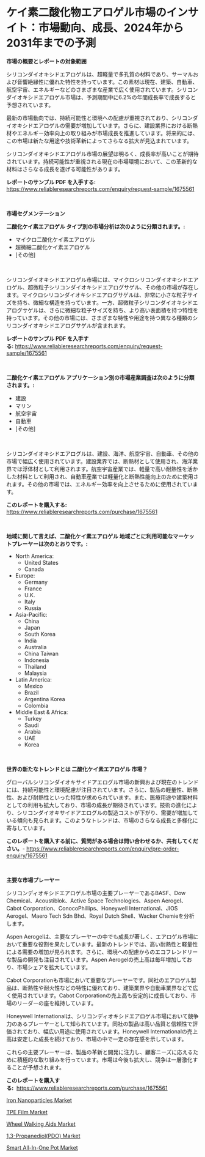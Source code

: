 <p><h1>ケイ素二酸化物エアロゲル市場のインサイト：市場動向、成長、2024年から2031年までの予測</h1></p><p><strong>市場の概要とレポートの対象範囲</strong></p>
<p><p>シリコンダイオキシドエアロゲルは、超軽量で多孔質の材料であり、サーマルおよび音響絶縁性に優れた特性を持っています。この素材は現在、建築、自動車、航空宇宙、エネルギーなどのさまざまな産業で広く使用されています。シリコンダイオキシドエアロゲル市場は、予測期間中に6.2%の年間成長率で成長すると予想されています。</p><p>最新の市場動向では、持続可能性と環境への配慮が重視されており、シリコンダイオキシドエアロゲルの需要が増加しています。さらに、建設業界における断熱材やエネルギー効率向上の取り組みが市場成長を推進しています。将来的には、この市場は新たな用途や技術革新によってさらなる拡大が見込まれています。</p><p>シリコンダイオキシドエアロゲル市場の展望は明るく、成長率が高いことが期待されています。持続可能性が重視される現在の市場環境において、この革新的な材料はさらなる成長を遂げる可能性があります。</p></p>
<p><strong>レポートのサンプル PDF を入手する:</strong> <a href="https://www.reliableresearchreports.com/enquiry/request-sample/1675561">https://www.reliableresearchreports.com/enquiry/request-sample/1675561</a></p>
<p>&nbsp;</p>
<p><strong>市場セグメンテーション</strong></p>
<p><strong>二酸化ケイ素エアロゲル タイプ別の市場分析は次のように分類されます。:</strong></p>
<p><ul><li>マイクロ二酸化ケイ素エアロゲル</li><li>超微細二酸化ケイ素エアロゲル</li><li>[その他]</li></ul></p>
<p>&nbsp;</p>
<p><p>シリコンダイオキシドエアロゲル市場には、マイクロシリコンダイオキシドエアロゲル、超微粒子シリコンダイオキシドエアログサゲル、その他の市場が存在します。マイクロシリコンダイオキシドエアログサゲルは、非常に小さな粒子サイズを持ち、微細な構造を持っています。一方、超微粒子シリコンダイオキシドエアログサゲルは、さらに微細な粒子サイズを持ち、より高い表面積を持つ特性を持っています。その他の市場には、さまざまな特性や用途を持つ異なる種類のシリコンダイオキシドエアログサゲルが含まれます。</p></p>
<p><strong>レポートのサンプル PDF を入手する:</strong>&nbsp;<a href="https://www.reliableresearchreports.com/enquiry/request-sample/1675561">https://www.reliableresearchreports.com/enquiry/request-sample/1675561</a></p>
<p>&nbsp;</p>
<p><strong> 二酸化ケイ素エアロゲル アプリケーション別の市場産業調査は次のように分類されます。:</strong></p>
<p><ul><li>建設</li><li>マリン</li><li>航空宇宙</li><li>自動車</li><li>[その他]</li></ul></p>
<p>&nbsp;</p>
<p><p>シリコンダイオキシドエアログルは、建設、海洋、航空宇宙、自動車、その他の市場で幅広く使用されています。建設業界では、断熱材として使用され、海洋業界では浮体材として利用されます。航空宇宙産業では、軽量で高い耐熱性を活かした材料として利用され、自動車産業では軽量化と断熱性能向上のために使用されます。その他の市場では、エネルギー効率を向上させるために使用されています。</p></p>
<p><strong>このレポートを購入する:</strong>&nbsp; <a href="https://www.reliableresearchreports.com/purchase/1675561">https://www.reliableresearchreports.com/purchase/1675561</a></p>
<p>&nbsp;</p>
<p><strong>地域に関して言えば、二酸化ケイ素エアロゲル 地域ごとに利用可能なマーケットプレーヤーは次のとおりです。:</strong></p>
<p><ul>
    <li>
        North America:
        <ul>
            <li>United States</li>
            <li>Canada</li>
        </ul>
    </li>
    <li>
        Europe:
        <ul>
            <li>Germany</li>
            <li>France</li>
            <li>U.K.</li>
            <li>Italy</li>
            <li>Russia</li>
        </ul>
    </li>
    <li>
        Asia-Pacific:
        <ul>
            <li>China</li>
            <li>Japan</li>
            <li>South Korea</li>
            <li>India</li>
            <li>Australia</li>
            <li>China Taiwan</li>
            <li>Indonesia</li>
            <li>Thailand</li>
            <li>Malaysia</li>
        </ul>
    </li>
    <li>
        Latin America:
        <ul>
            <li>Mexico</li>
            <li>Brazil</li>
            <li>Argentina Korea</li>
            <li>Colombia</li>
        </ul>
    </li>
    <li>
        Middle East & Africa:
        <ul>
            <li>Turkey</li>
            <li>Saudi</li>
            <li>Arabia</li>
            <li>UAE</li>
            <li>Korea</li>
        </ul>
    </li>
    </ul></p>
<p>&nbsp;</p>
<p><strong>世界の新たなトレンドとは 二酸化ケイ素エアロゲル 市場？</strong></p>
<p><p>グローバルシリコンダイオキサイドアエログル市場の新興および現在のトレンドには、持続可能性と環境配慮が注目されています。さらに、製品の軽量性、断熱性、および耐熱性といった特性が求められています。また、医療用途や建築材料としての利用も拡大しており、市場の成長が期待されています。技術の進化により、シリコンダイオキサイドアエログルの製造コストが下がり、需要が増加している傾向も見られます。このようなトレンドは、市場のさらなる成長と多様化に寄与しています。</p></p>
<p><strong>このレポートを購入する前に、質問がある場合は問い合わせるか、共有してください。</strong>- <a href="https://www.reliableresearchreports.com/enquiry/pre-order-enquiry/1675561">https://www.reliableresearchreports.com/enquiry/pre-order-enquiry/1675561</a></p>
<p>&nbsp;</p>
<p><strong>主要な市場プレーヤー</strong></p>
<p><p>シリコンディオキシドエアロゲル市場の主要プレーヤーであるBASF、Dow Chemical、Acoustiblok、Active Space Technologies、Aspen Aerogel、Cabot Corporation、ConocoPhillips、Honeywell International、JIOS Aerogel、Maero Tech Sdn Bhd、Royal Dutch Shell、Wacker Chemieを分析します。</p><p>Aspen Aerogelは、主要なプレーヤーの中でも成長が著しく、エアロゲル市場において重要な役割を果たしています。最新のトレンドでは、高い耐熱性と軽量性による需要の増加が見られます。さらに、環境への配慮からのエコフレンドリーな製品の開発も注目されています。Aspen Aerogelの売上高は毎年増加しており、市場シェアを拡大しています。</p><p>Cabot Corporationも市場において重要なプレーヤーです。同社のエアロゲル製品は、断熱性や耐火性などの特性に優れており、建築業界や自動車業界などで広く使用されています。Cabot Corporationの売上高も安定的に成長しており、市場のリーダーの座を維持しています。</p><p>Honeywell Internationalは、シリコンディオキシドエアロゲル市場において競争力のあるプレーヤーとして知られています。同社の製品は高い品質と信頼性で評価されており、幅広い用途に使用されています。Honeywell Internationalの売上高は安定した成長を続けており、市場の中で一定の存在感を示しています。</p><p>これらの主要プレーヤーは、製品の革新と開発に注力し、顧客ニーズに応えるために積極的な取り組みを行っています。市場は今後も拡大し、競争は一層激化することが予想されます。</p></p>
<p><strong>このレポートを購入する:</strong>&nbsp;&nbsp;<a href="https://www.reliableresearchreports.com/purchase/1675561">https://www.reliableresearchreports.com/purchase/1675561</a></p>
<p><p><a href="https://github.com/dx0328/Market-Research-Report-List-1/blob/main/iron-nanoparticles-market.md">Iron Nanoparticles Market</a></p><p><a href="https://github.com/juancolorado15/Market-Research-Report-List-1/blob/main/tpe-film-market.md">TPE Film Market</a></p><p><a href="https://changeable-paste-463.notion.site/Wheel-Walking-Aids-Market-Size-Market-Trends-and-Growth-Outlook-forecasted-for-period-from-2024-to-71d7b7dff6ae4ead8598fd2b066c1a3e">Wheel Walking Aids Market</a></p><p><a href="https://florentine-yuzu-f42.notion.site/1-3-Propanediol-PDO-Market-Insights-Market-Players-and-Forecast-Till-2031-e0867035aaba46308ae2a58cc3dab371">1,3-Propanediol(PDO) Market</a></p><p><a href="https://view.publitas.com/reportprime-1/smart-all-in-one-pot-market-size-growth-and-forecast-from-2024-2031/">Smart All-In-One Pot Market</a></p></p>